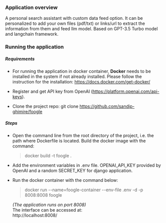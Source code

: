 ### Application overview
A personal search assistant with custom data feed option. It can be personalized to add your own files (pdf/txt) or links/url to extract the information from them and feed llm model.
Based on GPT-3.5 Turbo model and langchain framework.

### Running the application
##### Requirements
- For running the application in docker container, **Docker** needs to be installed in the system if not already installed. Please follow the instruction for the installation: https://docs.docker.com/get-docker/

- Register and get API key from OpenAI (https://platform.openai.com/api-keys).

- Clone the project repo: git clone https://github.com/sandip-ghimire/foogle

##### Steps
- Open the command line from the root directory of the project, i.e. the path where Dockerfile is located.  Build the docker image with the command:
  >docker build -t foogle .

- Add the environment variables in .env file. OPENAI_API_KEY provided by OpenAI and a random SECRET_KEY for django application. 

- Run the docker container with the command below: <br />
  >docker run --name=foogle-container --env-file .env -d -p 8008:8008 foogle

  *(The application runs on port 8008)* <br />
  The interface can be accessed at: <br />
  http://localhost:8008/

